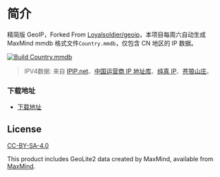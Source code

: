 # 简介

精简版 GeoIP，Forked From [Loyalsoldier/geoip](https://github.com/Loyalsoldier/geoip)，本项目每周六自动生成 MaxMind mmdb 格式文件`Country.mmdb`，仅包含 CN 地区的 IP 数据。

[![Build Country.mmdb](https://github.com/Larkris/geoip/actions/workflows/main.yml/badge.svg)](https://github.com/Larkris/geoip/actions/workflows/main.yml)

> IPV4数据: 来自 [IPIP.net](https://raw.githubusercontent.com/17mon/china_ip_list/master/china_ip_list.txt)、[中国运营商 IP 地址库](https://raw.githubusercontent.com/gaoyifan/china-operator-ip/ip-lists/china.txt)、[纯真 IP](https://raw.githubusercontent.com/metowolf/iplist/master/data/country/CN.txt)、[苍狼山庄](https://ispip.clang.cn/all_cn.txt)。

### 下载地址

- [下载地址](https://github.com/Larkris/geoip/raw/release/Country.mmdb)

## License

[CC-BY-SA-4.0](https://creativecommons.org/licenses/by-sa/4.0/)

This product includes GeoLite2 data created by MaxMind, available from [MaxMind](http://www.maxmind.com).
